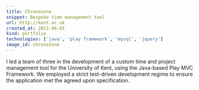 ```yaml
---
title: Chronozone
snippet: Bespoke time management tool
url: http://kent.ac.uk
created_at: 2011-06-01
kind: portfolio
technologies: ['java', 'play framework', 'mysql', 'jquery']
image_id: chronozone
---
```


I led a team of three in the development of a custom time and project management tool for the University of Kent, using the Java-based Play MVC Framework. We employed a strict test-driven development regime to ensure the application met the agreed upon specification.